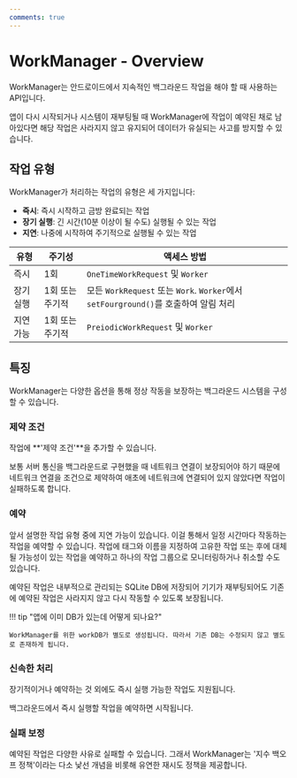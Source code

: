 ```yaml
---
comments: true
---
```


# WorkManager - Overview

WorkManager는 안드로이드에서 지속적인 백그라운드 작업을 해야 할 때 사용하는 API입니다.

앱이 다시 시작되거나 시스템이 재부팅될 때 WorkManager에 작업이 예약된 채로 남아있다면 해당 작업은 사라지지 않고 유지되어 데이터가 유실되는 사고를 방지할 수 있습니다.

## 작업 유형

WorkManager가 처리하는 작업의 유형은 세 가지입니다:

- **즉시**: 즉시 시작하고 금방 완료되는 작업
- **장기 실행**: 긴 시간(10분 이상이 될 수도) 실행될 수 있는 작업
- **지연**: 나중에 시작하여 주기적으로 실행될 수 있는 작업

| 유형      | 주기성          | 액세스 방법                                                                         |
| --------- | --------------- | ----------------------------------------------------------------------------------- |
| 즉시      | 1회             | `OneTimeWorkRequest` 및 `Worker`                                                    |
| 장기 실행 | 1회 또는 주기적 | 모든 `WorkRequest` 또는 `Work`. `Worker`에서 `setFourground()`를 호출하여 알림 처리 |
| 지연 가능 | 1회 또는 주기적 | `PreiodicWorkRequest` 및 `Worker`                                                   |

## 특징

WorkManager는 다양한 옵션을 통해 정상 작동을 보장하는 백그라운드 시스템을 구성할 수 있습니다.

### 제약 조건

작업에 **'제약 조건'**을 추가할 수 있습니다.

보통 서버 통신을 백그라운드로 구현했을 때 네트워크 연결이 보장되어야 하기 때문에 네트워크 연결을 조건으로 제약하여 애초에 네트워크에 연결되어 있지 않았다면 작업이 실패하도록 합니다.

### 예약

앞서 설명한 작업 유형 중에 지연 가능이 있습니다. 이걸 통해서 일정 시간마다 작동하는 작업을 예약할 수 있습니다. 작업에 태그와 이름을 지정하여 고유한 작업 또는 후에 대체될 가능성이 있는 작업을 예약하고 하나의 작업 그룹으로 모니터링하거나 취소할 수도 있습니다.

예약된 작업은 내부적으로 관리되는 SQLite DB에 저장되어 기기가 재부팅되어도 기존에 예약된 작업은 사라지지 않고 다시 작동할 수 있도록 보장됩니다.

!!! tip "앱에 이미 DB가 있는데 어떻게 되나요?"

    WorkManager를 위한 workDB가 별도로 생성됩니다. 따라서 기존 DB는 수정되지 않고 별도로 존재하게 됩니다.

### 신속한 처리

장기적이거나 예약하는 것 외에도 즉시 실행 가능한 작업도 지원됩니다.

백그라운드에서 즉시 실행할 작업을 예약하면 시작됩니다.

### 실패 보정

예약된 작업은 다양한 사유로 실패할 수 있습니다. 그래서 WorkManager는 '지수 백오프 정책'이라는 다소 낯선 개념을 비롯해 유연한 재시도 정책을 제공합니다.
